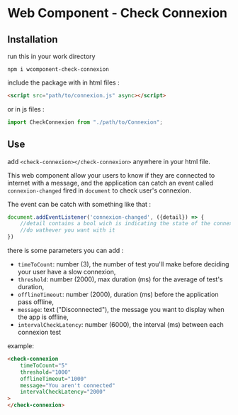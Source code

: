 # Web Component - Check Connexion

## Installation

run this in your work directory

```
npm i wcomponent-check-connexion
```

include the package with in html files :

```html
<script src="path/to/connexion.js" async></script>
```

or in js files :

```js
import CheckConnexion from "./path/to/Connexion";
```

    
## Use 

add `<check-connexion></check-connexion>` anywhere in your html file. 

This web component allow your users to know if they are connected to internet with a message, and the application can catch an event called `connexion-changed` fired in `document` to check user's connexion.

The event can be catch with something like that : 

```js
document.addEventListener('connexion-changed', ({detail}) => {
    //detail contains a bool wich is indicating the state of the connexion
    //do wathever you want with it
})
```

there is some parameters you can add : 

- `timeToCount`: number (3), the number of test you'll make before deciding your user have a slow connexion,
- `threshold`: number (2000), max duration (ms) for the average of test's duration,
- `offlineTimeout`: number (2000), duration (ms) before the application pass offline,
- `message`: text ("Disconnected"), the message you want to display when the app is offline,
- `intervalCheckLatency`: number (6000), the interval (ms) between each connexion test

example: 

```html
<check-connexion 
    timeToCount="5" 
    threshold="1000" 
    offlineTimeout="1000" 
    message="You aren't connected" 
    intervalCheckLatency="2000"
>
</check-connexion>
```